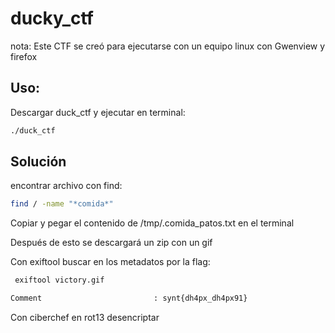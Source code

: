 # ducky_ctf
nota: Este CTF se creó para ejecutarse con un equipo linux con Gwenview y firefox
## Uso:
Descargar duck_ctf y ejecutar en terminal:


```bash
./duck_ctf
```

## Solución

encontrar archivo con find:

```bash
find / -name "*comida*"
```

Copiar y pegar el contenido de /tmp/.comida_patos.txt en el terminal

Después de esto se descargará un zip con un gif

Con exiftool buscar en los metadatos por la flag:

```bash
 exiftool victory.gif

Comment                         : synt{dh4px_dh4px91}

```

Con ciberchef en rot13 desencriptar


